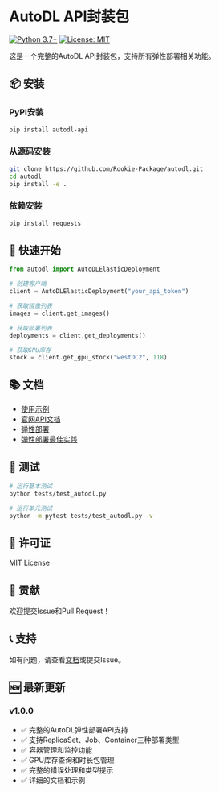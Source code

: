 # AutoDL API封装包

[![Python 3.7+](https://img.shields.io/badge/python-3.7+-blue.svg)](https://www.python.org/downloads/)
[![License: MIT](https://img.shields.io/badge/License-MIT-yellow.svg)](https://opensource.org/licenses/MIT)

这是一个完整的AutoDL API封装包，支持所有弹性部署相关功能。

## 📦 安装

### PyPI安装

```bash
pip install autodl-api
```

### 从源码安装

```bash
git clone https://github.com/Rookie-Package/autodl.git
cd autodl
pip install -e .
```

### 依赖安装

```bash
pip install requests
```

## 🚀 快速开始

```python
from autodl import AutoDLElasticDeployment

# 创建客户端
client = AutoDLElasticDeployment("your_api_token")

# 获取镜像列表
images = client.get_images()

# 获取部署列表
deployments = client.get_deployments()

# 获取GPU库存
stock = client.get_gpu_stock("westDC2", 118)
```

## 📚 文档

- [使用示例](examples/autodl_example.ipynb)
- [官网API文档](https://www.autodl.com/docs/esd_api_doc/)
- [弹性部署](https://www.autodl.com/docs/elastic_deploy/)
- [弹性部署最佳实践](https://www.autodl.com/docs/elastic_deploy_practice/)
## 🧪 测试

```bash
# 运行基本测试
python tests/test_autodl.py

# 运行单元测试
python -m pytest tests/test_autodl.py -v

```

## 📄 许可证

MIT License

## 🤝 贡献

欢迎提交Issue和Pull Request！

## 📞 支持

如有问题，请查看[文档](docs/)或提交Issue。

## 🆕 最新更新

### v1.0.0
- ✅ 完整的AutoDL弹性部署API支持
- ✅ 支持ReplicaSet、Job、Container三种部署类型
- ✅ 容器管理和监控功能
- ✅ GPU库存查询和时长包管理
- ✅ 完整的错误处理和类型提示
- ✅ 详细的文档和示例 